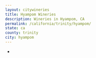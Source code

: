 ```yaml
---
layout: citywineries
title: Hyampom Wineries
description: Wineries in Hyampom, CA
permalink: /california/trinity/hyampom/
state: ca
county: trinity
city: hyampom
---
```

-

